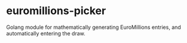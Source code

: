 # euromillions-picker
Golang module for mathematically generating EuroMillions entries, and automatically entering the draw.
